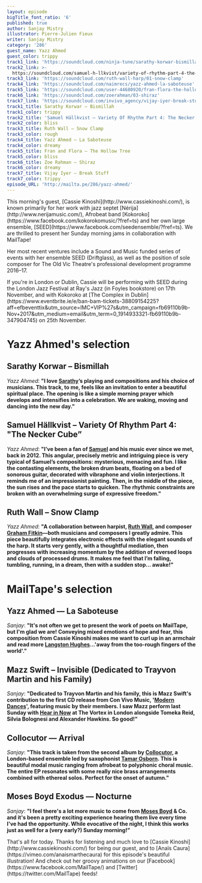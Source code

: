 ```yaml
---
layout: episode
bigTitle_font_ratio: '6'
published: true
author: Sanjay Mistry
illustrator: Pierre-Julien Fieux
writer: Sanjay Mistry
category: '286'
guest_name: Yazz Ahmed
guest_color: trippy
track1_link: 'https://soundcloud.com/ninja-tune/sarathy-korwar-bismillah-1'
track2_link: >-
  https://soundcloud.com/samuel-h-llkvist/variety-of-rhythm-part-4-the-necker-cube
track3_link: 'https://soundcloud.com/ruth-wall-harp/01-snow-clamp'
track4_link: 'https://soundcloud.com/naimrecs/yazz-ahmed-la-saboteuse'
track5_link: 'https://soundcloud.com/user-44680920/fran-flora-the-hollow-tree'
track6_link: 'https://soundcloud.com/zoerahman/03-shiraz'
track7_link: 'https://soundcloud.com/invivo_agency/vijay-iyer-break-stuff-break'
track1_title: Sarathy Korwar – Bismillah
track1_color: trippy
track2_title: 'Samuel Hällkvist – Variety Of Rhythm Part 4: The Necker Cube'
track2_color: bliss
track3_title: Ruth Wall – Snow Clamp
track3_color: rough
track4_title: Yazz Ahmed – La Saboteuse
track4_color: dreamy
track5_title: Fran and Flora – The Hollow Tree
track5_color: bliss
track6_title: Zoe Rahman – Shiraz
track6_color: dreamy
track7_title: Vijay Iyer – Break Stuff
track7_color: trippy
episode_URL: 'http://mailta.pe/286/yazz-ahmed/'
---
```

<p id="introduction">This morning's guest, [Cassie Kinoshi](http://www.cassiekinoshi.com/), is known primarily for her work with jazz septet [Nérija](http://www.nerijamusic.com/), Afrobeat band [Kokoroko](https://www.facebook.com/kokorokomusic/?fref=ts) and her own large ensemble, [SEED](https://www.facebook.com/seedensemble/?fref=ts). We are thrilled to present her Sunday morning jams in collaboration with MailTape!</p>
<p>Her most recent ventures include a Sound and Music funded series of events with her ensemble SEED (Driftglass), as well as the position of sole composer for The Old Vic Theatre's professional development programme 2016–17.</p>
<p>If you're in London or Dublin, Cassie will be performing with SEED during the London Jazz Festival at Ray's Jazz (in Foyles bookstore) on 17th November, and with Kokoroko at [The Complex in Dublin](https://www.eventbrite.ie/e/ban-bam-tickets-38809154225?aff=efbeventtix&utm_source=IMC+VIP%27s&utm_campaign=fb69110b9b-Nov+2017&utm_medium=email&utm_term=0_1914933321-fb69110b9b-347904745) on 25th November.</p>


# Yazz Ahmed's selection



## Sarathy Korwar – Bismillah
_Yazz Ahmed_: **"**I love [Sarathy](http://www.sarathykorwar.com/)’s playing and compositions and his choice of musicians. This track, to me, feels like an invitation to enter a beautiful spiritual place. The opening is like a simple morning prayer which develops and intensifies into a celebration. We are waking, moving and dancing into the new day.**"**

## Samuel Hällkvist – Variety Of Rhythm Part 4: "The Necker Cube”
_Yazz Ahmed_: **"**I’ve been a fan of [Samuel](http://samuelhallkvist.com/) and his music ever since we met, back in 2012. This angular, precisely metric and intriguing piece is very typical of Samuel’s compositions: mysterious, menacing and fun. I like the contasting elements, the broken drum beats, floating on a bed of sonorous guitar, decorated with vibraphone and violin interjections. It reminds me of an impressionist painting. Then, in the middle of the piece, the sun rises and the pace starts to quicken. The rhythmic constraints are broken with an overwhelming surge of expressive freedom.**"**

## Ruth Wall – Snow Clamp
_Yazz Ahmed_: **"**A collaboration between harpist, [Ruth Wall](http://sound-scotland.co.uk/profile/wall-ruth), and composer [Graham Fitkin](http://fitkin.com/)—both musicians and composers I greatly admire. This piece beautifully integrates electronic effects with the elegant sounds of the harp. It starts very gently, with a thoughtful mediation, then progresses with increasing momentum by the addition of reversed loops and clouds of processed drums. It makes me feel that I’m falling, tumbling, running, in a dream, then with a sudden stop… awake!**"**


# MailTape's selection

## Yazz Ahmed — La Saboteuse
_Sanjay_: **"**It's not often we get to present the work of poets on MailTape, but I'm glad we are! Conveying mixed emotions of hope and fear, this composition from Cassie Kinoshi makes me want to curl up in an armchair and read more [Langston Hughes](https://en.wikipedia.org/wiki/Langston_Hughes)...'away from the too-rough fingers of the world'.**"**

## Mazz Swift – Invisible (Dedicated to Trayvon Martin and his Family)
_Sanjay_: **"**Dedicated to Trayvon Martin and his family, this is Mazz Swift's contribution to the first CD release from Con Vivo Music, '[Modern Dances](https://soundcloud.com/convivomusic/sets/modern-dances)', featuring music by their members. I saw Mazz perform last Sunday with [Hear in Now](http://www.hearinnow.com/) at The Vortex in London alongside Tomeka Reid, Silvia Bolognesi and Alexander Hawkins. So good!**"**

## Collocutor — Arrival
_Sanjay_: **"**This track is taken from the second album by [Collocutor](https://collocutor.uk/), a London-based ensemble led by saxophonist [Tamar Osborn](https://tamarosborn.com/). This is beautiful modal music ranging from afrobeat to polyphonic choral music. The entire EP resonates with some really nice brass arrangements combined with ethereal solos. Perfect for the onset of autumn.**"**

## Moses Boyd Exodus — Nocturne
_Sanjay_: **"**I feel there's a lot more music to come from [Moses Boyd](http://www.mosesboyd.co.uk/) & Co. and it's been a pretty exciting experience hearing them live every time I've had the opportunity. While evocative of the night, I think this works just as well for a (very early?) Sunday morning!**"**

<p id="outroduction">That's all for today. Thanks for listening and much love to [Cassie Kinoshi](http://www.cassiekinoshi.com/) for being our guest, and to [Anaïs Caura](https://vimeo.com/anaismarthecaura) for this episode's beautiful illustration! And check out her groovy animations on our [Facebook](https://www.facebook.com/MailTape/) and [Twitter](https://twitter.com/MailTape) feeds!</p>
